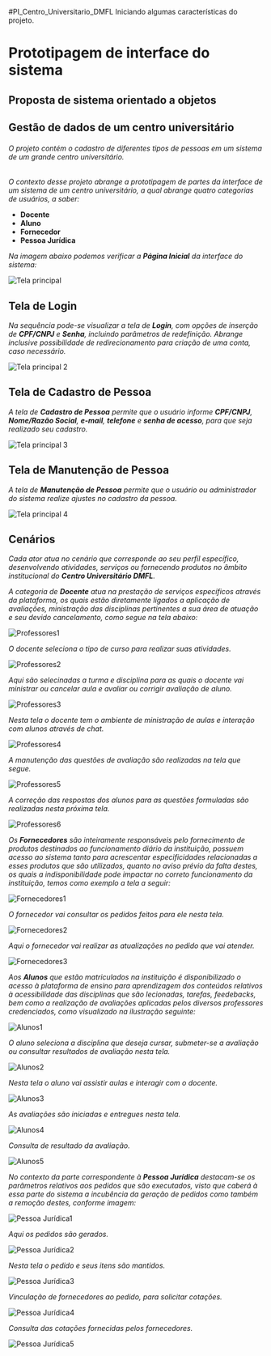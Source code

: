 #PI_Centro_Universitario_DMFL
Iniciando algumas características do projeto.

# Prototipagem de interface do sistema

## Proposta de sistema orientado a objetos


## Gestão de dados de um centro universitário
###### O projeto contém o cadastro de diferentes tipos de pessoas em um sistema de um grande centro universitário.

  *O contexto desse projeto abrange a prototipagem de partes da interface de um sistema de um centro universitário, a qual abrange quatro categorias de usuários, a saber:* 

* **Docente**
* **Aluno**
* **Fornecedor**
* **Pessoa Jurídica**
  
_Na imagem abaixo podemos verificar a **Página Inicial** da interface do sistema:_

![Tela principal](https://github.com/Marcellbsb/PI_Centro_Universitario_DMFL/blob/main/Trilha%20Principal%20(1).jpg)

## Tela de Login

_Na sequência pode-se visualizar a tela de **Login**, com opções de inserção de **CPF/CNPJ** e **Senha**, incluindo parâmetros de redefinição. Abrange inclusive possibilidade de redirecionamento para criação de uma conta, caso necessário._

![Tela principal 2](https://github.com/Marcellbsb/PI_Centro_Universitario_DMFL/blob/main/Trilha%20Principal%20(2).jpg)

## Tela de Cadastro de Pessoa

_A tela de **Cadastro de Pessoa** permite que o usuário informe **CPF/CNPJ**, **Nome/Razão Social**, **e-mail**, **telefone** e **senha de acesso**, para que seja realizado seu cadastro._

![Tela principal 3](https://github.com/Marcellbsb/PI_Centro_Universitario_DMFL/blob/main/Trilha%20Principal%20(3).jpg)

## Tela de Manutenção de Pessoa

_A tela de **Manutenção de Pessoa** permite que o usuário ou administrador do sistema realize ajustes no cadastro da pessoa._

![Tela principal 4](https://github.com/Marcellbsb/PI_Centro_Universitario_DMFL/blob/main/Trilha%20Principal%20(4).jpg)

## Cenários

_Cada ator atua no cenário que corresponde ao seu perfil específico, desenvolvendo atividades, serviços ou fornecendo produtos no âmbito institucional do **Centro Universitário DMFL**._

_A categoria de **Docente** atua na prestação de serviços específicos através da plataforma, os quais estão diretamente ligados a aplicação de avaliações, ministração das disciplinas pertinentes a sua área de atuação e seu devido cancelamento, como segue na tela abaixo:_

![Professores1](https://github.com/Marcellbsb/PI_Centro_Universitario_DMFL/blob/main/Trilha%20Docente%20(1).jpg)

_O docente seleciona o tipo de curso para realizar suas atividades._

![Professores2](https://github.com/Marcellbsb/PI_Centro_Universitario_DMFL/blob/main/Trilha%20Docente%20(2).jpg)

_Aqui são selecinadas a turma e disciplina para as quais o docente vai ministrar ou cancelar aula e avaliar ou corrigir avaliação de aluno._

![Professores3](https://github.com/Marcellbsb/PI_Centro_Universitario_DMFL/blob/main/Trilha%20Docente%20(3).jpg)

_Nesta tela o docente tem o ambiente de ministração de aulas e interação com alunos através de chat._

![Professores4](https://github.com/Marcellbsb/PI_Centro_Universitario_DMFL/blob/main/Trilha%20Docente%20(4).jpg)

_A manutenção das questões de avaliação são realizadas na tela que segue._

![Professores5](https://github.com/Marcellbsb/PI_Centro_Universitario_DMFL/blob/main/Trilha%20Docente%20(5).jpg)

_A correção das respostas dos alunos para as questões formuladas são realizadas nesta próxima tela._

![Professores6](https://github.com/Marcellbsb/PI_Centro_Universitario_DMFL/blob/main/Trilha%20Docente%20(6).jpg)

_Os **Fornecedores** são inteiramente responsáveis pelo fornecimento de produtos destinados ao funcionamento diário da instituição, possuem acesso ao sistema tanto para acrescentar especificidades relacionadas a esses produtos que são utilizados, quanto no aviso prévio da falta destes, os quais a indisponibilidade pode impactar no correto funcionamento da instituição, temos como exemplo a tela a seguir:_

![Fornecedores1](https://github.com/Marcellbsb/PI_Centro_Universitario_DMFL/blob/main/Trilha%20Fornecedor%20(1).jpg)

_O fornecedor vai consultar os pedidos feitos para ele nesta tela._

![Fornecedores2](https://github.com/Marcellbsb/PI_Centro_Universitario_DMFL/blob/main/Trilha%20Fornecedor%20(2).jpg)

_Aqui o fornecedor vai realizar as atualizações no pedido que vai atender._

![Fornecedores3](https://github.com/Marcellbsb/PI_Centro_Universitario_DMFL/blob/main/Trilha%20Fornecedor%20(3).jpg)

_Aos **Alunos** que estão matriculados na instituição é disponibilizado o acesso à plataforma de ensino para aprendizagem dos conteúdos relativos à acessibilidade das disciplinas que são lecionadas, tarefas, feedebacks, bem como a realização de avaliações aplicadas pelos diversos professores credenciados, como visualizado na ilustração seguinte:_

![Alunos1](https://github.com/Marcellbsb/PI_Centro_Universitario_DMFL/blob/main/Trilha%20Aluno%20(1).jpg)

_O aluno seleciona a disciplina que deseja cursar, submeter-se a avaliação ou consultar resultados de avaliação nesta tela._

![Alunos2](https://github.com/Marcellbsb/PI_Centro_Universitario_DMFL/blob/main/Trilha%20Aluno%20(2).jpg)

_Nesta tela o aluno vai assistir aulas e interagir com o docente._

![Alunos3](https://github.com/Marcellbsb/PI_Centro_Universitario_DMFL/blob/main/Trilha%20Aluno%20(3).jpg)

_As avaliações são iniciadas e entregues nesta tela._

![Alunos4](https://github.com/Marcellbsb/PI_Centro_Universitario_DMFL/blob/main/Trilha%20Aluno%20(4).jpg)

_Consulta de resultado da avaliação._

![Alunos5](https://github.com/Marcellbsb/PI_Centro_Universitario_DMFL/blob/main/Trilha%20Aluno%20(5).jpg)

_No contexto da parte correspondente à **Pessoa Jurídica** destacam-se os parâmetros relativos aos pedidos que são executados, visto que caberá à essa parte do sistema a incubência da geração de pedidos como também a remoção destes, conforme imagem:_

![Pessoa Jurídica1](https://github.com/Marcellbsb/PI_Centro_Universitario_DMFL/blob/main/Trilha%20Pessoa%20Juridica%20(1).jpg)

_Aqui os pedidos são gerados._

![Pessoa Jurídica2](https://github.com/Marcellbsb/PI_Centro_Universitario_DMFL/blob/main/Trilha%20Pessoa%20Juridica%20(2).jpg)

_Nesta tela o pedido e seus itens são mantidos._

![Pessoa Jurídica3](https://github.com/Marcellbsb/PI_Centro_Universitario_DMFL/blob/main/Trilha%20Pessoa%20Juridica%20(3).jpg)

_Vinculação de fornecedores ao pedido, para solicitar cotações._

![Pessoa Jurídica4](https://github.com/Marcellbsb/PI_Centro_Universitario_DMFL/blob/main/Trilha%20Pessoa%20Juridica%20(4).jpg)

_Consulta das cotações fornecidas pelos fornecedores._

![Pessoa Jurídica5](https://github.com/Marcellbsb/PI_Centro_Universitario_DMFL/blob/main/Trilha%20Pessoa%20Juridica%20(5).jpg)

